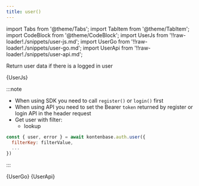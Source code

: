 ```yaml
---
title: user()
---
```


import Tabs from '@theme/Tabs';
import TabItem from '@theme/TabItem';
import CodeBlock from '@theme/CodeBlock';
import UserJs from '!!raw-loader!./snippets/user-js.md';
import UserGo from '!!raw-loader!./snippets/user-go.md';
import UserApi from '!!raw-loader!./snippets/user-api.md';

Return user data if there is a logged in user

<Tabs>
  <TabItem value="javascript" label="Javascript" default>    
    <CodeBlock className="language-jsx">
      {UserJs}
    </CodeBlock>

:::note

- When using SDK you need to call `register()` or `login()` first
- When using API you need to set the Bearer `token` returned by register or login API in the header request
- Get user with filter:
  - lookup

```javascript
const { user, error } = await kontenbase.auth.user({
  filterKey: filterValue,
  ...
})
```

:::

  </TabItem>
  <TabItem value="go" label="Go" default>    
    <CodeBlock className="language-jsx">
      {UserGo}
    </CodeBlock>
  </TabItem>
  <TabItem value="API" label="API">    
    <CodeBlock className="language-jsx" title="[GET]">
      {UserApi}
    </CodeBlock>
  </TabItem>
</Tabs>